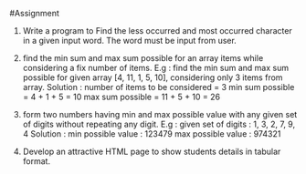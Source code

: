 #Assignment

1. Write a program to Find the less occurred and most occurred character in a given input word. The word must be input from user.


2. find the min sum and max sum possible for an array items while considering a fix number of items.
   E.g : find the min sum and max sum possible for given array [4, 11, 1, 5, 10], considering only 3 items from array.
   Solution :
   number of items to be considered = 3
   min sum possible =  4 + 1 + 5 = 10
   max sum possible = 11 + 5 + 10 = 26


3. form two numbers having min and max possible value with any given set of digits without repeating any digit.
   E.g : given set of digits : 1, 3, 2, 7, 9, 4
         Solution :
                    min possible value : 123479
                    max possible value : 974321


4. Develop an attractive HTML page to show students details in tabular format.

